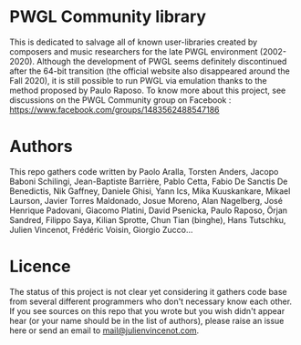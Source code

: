 # PWGL Community library
This is dedicated to salvage all of known user-libraries created by composers and music researchers for the late PWGL environment (2002-2020).
Although the development of PWGL seems definitely discontinued after the 64-bit transition (the official website also disappeared around the Fall 2020), it is still possible to run PWGL via emulation thanks to the method proposed by Paulo Raposo. 
To know more about this project, see discussions on the PWGL Community group on Facebook : https://www.facebook.com/groups/1483562488547186

# Authors
This repo gathers code written by Paolo Aralla, Torsten Anders, Jacopo Baboni Schilingi, Jean-Baptiste Barrière, Pablo Cetta, Fabio De Sanctis De Benedictis, Nik Gaffney, Daniele Ghisi, Yann Ics, Mika Kuuskankare, Mikael Laurson, Javier Torres Maldonado, Josue Moreno, Alan Nagelberg, José Henrique Padovani, Giacomo Platini, David Psenicka, Paulo Raposo, Örjan Sandred, Filippo Saya, Kilian Sprotte, Chun Tian (binghe), Hans Tutschku, Julien Vincenot, Frédéric Voisin, Giorgio Zucco...

# Licence
The status of this project is not clear yet considering it gathers code base from several different programmers who don't necessary know each other. If you see sources on this repo that you wrote but you wish didn't appear hear (or your name should be in the list of authors), please raise an issue here or send an email to mail@julienvincenot.com.




